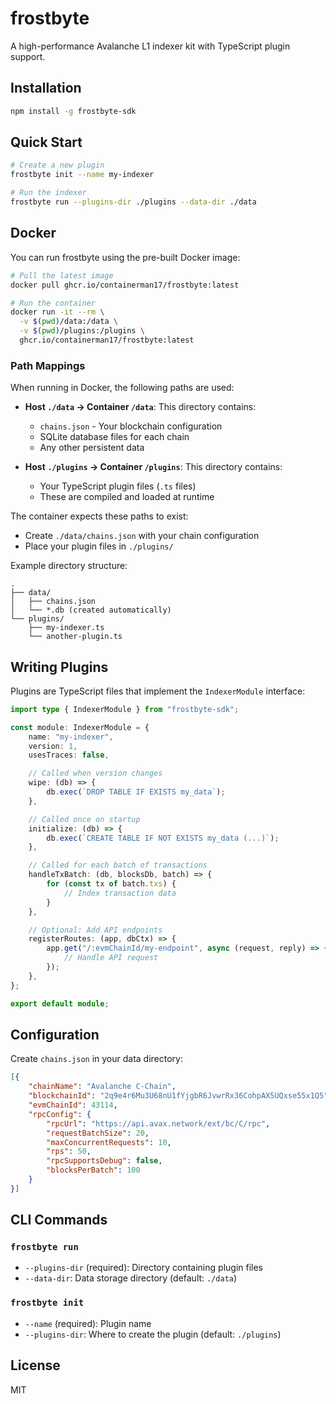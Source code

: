 # frostbyte

A high-performance Avalanche L1 indexer kit with TypeScript plugin support.

## Installation

```bash
npm install -g frostbyte-sdk
```

## Quick Start

```bash
# Create a new plugin
frostbyte init --name my-indexer

# Run the indexer
frostbyte run --plugins-dir ./plugins --data-dir ./data
```

## Docker

You can run frostbyte using the pre-built Docker image:

```bash
# Pull the latest image
docker pull ghcr.io/containerman17/frostbyte:latest

# Run the container
docker run -it --rm \
  -v $(pwd)/data:/data \
  -v $(pwd)/plugins:/plugins \
  ghcr.io/containerman17/frostbyte:latest
```

### Path Mappings

When running in Docker, the following paths are used:

- **Host `./data` → Container `/data`**: This directory contains:
  - `chains.json` - Your blockchain configuration
  - SQLite database files for each chain
  - Any other persistent data

- **Host `./plugins` → Container `/plugins`**: This directory contains:
  - Your TypeScript plugin files (`.ts` files)
  - These are compiled and loaded at runtime

The container expects these paths to exist:

- Create `./data/chains.json` with your chain configuration
- Place your plugin files in `./plugins/`

Example directory structure:

```
.
├── data/
│   ├── chains.json
│   └── *.db (created automatically)
└── plugins/
    ├── my-indexer.ts
    └── another-plugin.ts
```

## Writing Plugins

Plugins are TypeScript files that implement the `IndexerModule` interface:

```typescript
import type { IndexerModule } from "frostbyte-sdk";

const module: IndexerModule = {
    name: "my-indexer",
    version: 1,
    usesTraces: false,

    // Called when version changes
    wipe: (db) => {
        db.exec(`DROP TABLE IF EXISTS my_data`);
    },

    // Called once on startup
    initialize: (db) => {
        db.exec(`CREATE TABLE IF NOT EXISTS my_data (...)`);
    },

    // Called for each batch of transactions
    handleTxBatch: (db, blocksDb, batch) => {
        for (const tx of batch.txs) {
            // Index transaction data
        }
    },

    // Optional: Add API endpoints
    registerRoutes: (app, dbCtx) => {
        app.get("/:evmChainId/my-endpoint", async (request, reply) => {
            // Handle API request
        });
    },
};

export default module;
```

## Configuration

Create `chains.json` in your data directory:

```json
[{
    "chainName": "Avalanche C-Chain",
    "blockchainId": "2q9e4r6Mu3U68nU1fYjgbR6JvwrRx36CohpAX5UQxse55x1Q5",
    "evmChainId": 43114,
    "rpcConfig": {
        "rpcUrl": "https://api.avax.network/ext/bc/C/rpc",
        "requestBatchSize": 20,
        "maxConcurrentRequests": 10,
        "rps": 50,
        "rpcSupportsDebug": false,
        "blocksPerBatch": 100
    }
}]
```

## CLI Commands

### `frostbyte run`

- `--plugins-dir` (required): Directory containing plugin files
- `--data-dir`: Data storage directory (default: `./data`)

### `frostbyte init`

- `--name` (required): Plugin name
- `--plugins-dir`: Where to create the plugin (default: `./plugins`)

## License

MIT
